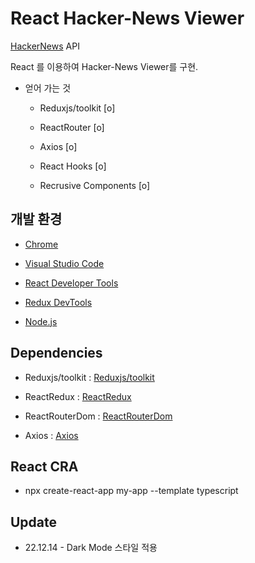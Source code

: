 #  React Hacker-News Viewer

  

[HackerNews](https://github.com/tastejs/hacker-news-pwas/blob/master/docs/api.md/) API

  

React 를 이용하여 Hacker-News Viewer를 구현.

  

- 얻어 가는 것

  

	- Reduxjs/toolkit [o]

	  

	- ReactRouter [o]

	  

	- Axios [o]

	  

	- React Hooks [o]

	
	- Recrusive Components [o]

  
  

##  개발 환경

  

- [Chrome](https://www.google.com/intl/ko/chrome/)

  

- [Visual Studio Code](https://code.visualstudio.com/)

  

- [React Developer Tools](https://chrome.google.com/webstore/detail/react-developer-tools/fmkadmapgofadopljbjfkapdkoienihi?hl=ko)

- [Redux DevTools](https://chrome.google.com/webstore/detail/redux-devtools/lmhkpmbekcpmknklioeibfkpmmfibljd?hl=ko)

  

- [Node.js](https://nodejs.org/ko/)

  

##  Dependencies

  

- Reduxjs/toolkit : [Reduxjs/toolkit](https://www.npmjs.com/package/@reduxjs/toolkit)


- ReactRedux : [ReactRedux](https://www.npmjs.com/package/react-redux)

  

- ReactRouterDom : [ReactRouterDom](https://www.npmjs.com/package/react-router-dom)

  

- Axios : [Axios](https://www.npmjs.com/package/axios)

  
## React CRA
 - npx create-react-app my-app --template typescript

  
## Update
 - 22.12.14 - Dark Mode 스타일 적용

